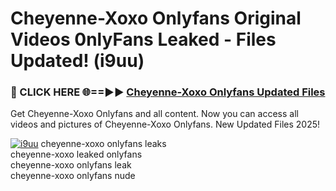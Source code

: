 # Cheyenne-Xoxo Onlyfans Original Videos 0nlyFans Leaked - Files Updated! (i9uu)

<h3>🔴 CLICK HERE 🌐==►► <a href="https://tinyurl.com/x26r9saj" rel="nofollow">Cheyenne-Xoxo Onlyfans Updated Files</a></h3>

Get Cheyenne-Xoxo Onlyfans and all content. Now you can access all videos and pictures of Cheyenne-Xoxo Onlyfans. New Updated Files 2025!

[![i9uu](https://i.imgur.com/LkgZPqh.gif)](https://tinyurl.com/x26r9saj)
cheyenne-xoxo onlyfans leaks<br>
cheyenne-xoxo leaked onlyfans<br>
cheyenne-xoxo onlyfans leak<br>
cheyenne-xoxo onlyfans nude